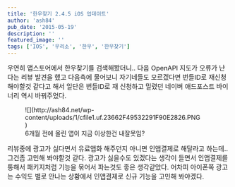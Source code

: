 ```yaml
---
title: '한우찾기 2.4.5 iOS 업데이트'
author: 'ash84'
pub_date: '2015-05-19'
description: ''
featured_image: ''
tags: ['IOS', '우리소', '한우', '한우찾기']
---
```



<span style="font-size:11pt;">우연히 앱스토어에서 한우찾기를 검색해봤더니.. 다음 OpenAPI 지도가 오류가 난다는 리뷰 발견을 했고 다음측에 물어보니 자기네들도 모르겠다면 번들ID로 재신청해야할것 같다고 해서 일단은 번들ID로 재 신청하고 밀렸던 네이버 애드포스트 바이너리 역시 바꿔주었다. </span>

<span style="font-size: 10pt;">  
</span>

<figure class="wp-caption aligncenter" style="width: 400px">![](http://ash84.net/wp-content/uploads/1/cfile1.uf.23662F49532291F90E2826.PNG)<figcaption class="wp-caption-text">6개월 전에 올린 앱이 지금 이상한건 내잘못임?</figcaption></figure>

<span style="font-size: 10pt;">  
</span>

<span style="font-size: 10pt;">  
</span>

<span style="font-size:11pt;">리뷰중에 광고가 싫다면서 유료앱화 해주던지 아니면 인앱결제로 해달라고 하는데.. 그건좀 고민해 봐야할것 같다. 광고가 싫을수도 있겠다는 생각이 들면서 인앱결제를 통해서 패키지처럼 기능을 묶어서 파는것도 좋은 생각같았다. 어차피 아이폰쪽 광고는 수익도 별로 안나는 상황에서 인앱결제로 신규 기능을 고민해 봐야겠다. </span>



